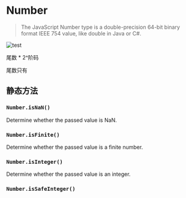 # Number

> The JavaScript Number type is a double-precision 64-bit binary format IEEE 754 value, like double in Java or C#.

![test](https://p3-juejin.byteimg.com/tos-cn-i-k3u1fbpfcp/e89c41b1229f463d9c079ec01308b2c6~tplv-k3u1fbpfcp-zoom-in-crop-mark:1304:0:0:0.awebp)

尾数 * 2^阶码

尾数只有


## 静态方法

### `Number.isNaN()`

Determine whether the passed value is NaN.

### `Number.isFinite()`

Determine whether the passed value is a finite number.

### `Number.isInteger()`

Determine whether the passed value is an integer.

### `Number.isSafeInteger()`